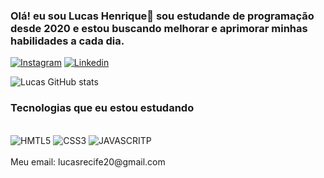 ### Olá! eu sou Lucas Henrique👋 sou estudande de programação desde 2020 e estou buscando melhorar e aprimorar minhas habilidades a cada dia.
[![Instagram](https://img.shields.io/badge/Instagram-E4405F?style=for-the-badge&logo=instagram&logoColor=white)](https://www.instagram.com/lucasfr0/?hl=pt-br)
[![Linkedin](https://img.shields.io/badge/LinkedIn-0077B5?style=for-the-badge&logo=linkedin&logoColor=white)](https://www.linkedin.com/in/lucas-henrique-b483b2208/)

![Lucas GitHub stats](https://github-readme-stats.vercel.app/api?username=Lucas-Henrique1&show_icons=true&theme=radical)

### Tecnologias que eu estou estudando 

<div  style="display: inline_black"></br>
<img  aling= center alt="HMTL5" src="https://img.shields.io/badge/HTML5-E34F26?style=for-the-badge&logo=html5&logoColor=white"/>
<img  aling= center alt="CSS3" src="https://img.shields.io/badge/CSS3-1572B6?style=for-the-badge&logo=css3&logoColor=white"/>
<img  aling= center alt="JAVASCRITP" src="https://img.shields.io/badge/JavaScript-F7DF1E?style=for-the-badge&logo=javascript&logoColor=black"/>
</div>
<br/>
 Meu email: lucasrecife20@gmail.com 
